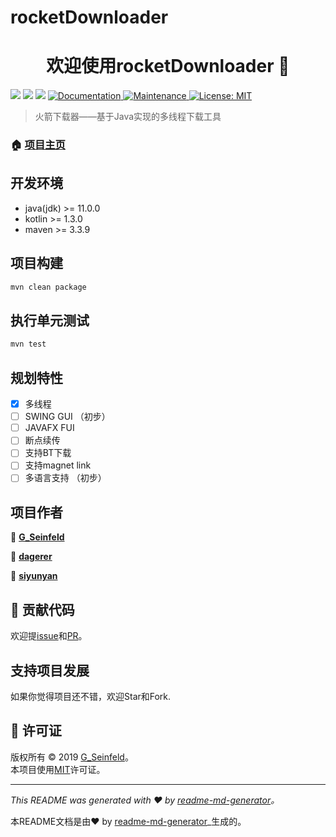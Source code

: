 # rocketDownloader



<h1 align="center">欢迎使用rocketDownloader 👋</h1>
<p>
  <img src="https://img.shields.io/badge/version-0.1.0-blue.svg?cacheSeconds=2592000" />
  <img src="https://img.shields.io/badge/java-%3E%3D11.0.0-blue.svg" />
  <img src="https://img.shields.io/badge/kotlin-%3E%3D1.3.0-blue.svg" />
  <a href="https://github.com/lhing17/rocketDownloader#readme">
    <img alt="Documentation" src="https://img.shields.io/badge/documentation-yes-brightgreen.svg" target="_blank" />
  </a>
  <a href="https://github.com/lhing17/rocketDownloader/graphs/commit-activity">
    <img alt="Maintenance" src="https://img.shields.io/badge/Maintained%3F-yes-green.svg" target="_blank" />
  </a>
  <a href="https://github.com/lhing17/rocketDownloader/blob/master/LICENSE">
    <img alt="License: MIT" src="https://img.shields.io/badge/License-MIT-yellow.svg" target="_blank" />
  </a>
</p>

> 火箭下载器——基于Java实现的多线程下载工具

### 🏠 [项目主页](https://github.com/lhing17/rocketDownloader)

## 开发环境

- java(jdk) &gt;= 11.0.0
- kotlin &gt;= 1.3.0
- maven &gt;= 3.3.9

## 项目构建

```sh
mvn clean package
```

## 执行单元测试

```sh
mvn test
```

## 规划特性
- [x] 多线程
- [ ] SWING GUI （初步）
- [ ] JAVAFX FUI
- [ ] 断点续传
- [ ] 支持BT下载
- [ ] 支持magnet link
- [ ] 多语言支持 （初步）

## 项目作者

👤 [**G_Seinfeld**](https://github.com/lhing17)

👤 [**dagerer**](https://github.com/dagerer)

👤 [**siyunyan**](https://github.com/siyunyan)
 

## 🤝 贡献代码

欢迎提[issue](https://github.com/lhing17/rocketDownloader/issues)和[PR](https://github.com/lhing17/rocketDownloader/pulls)。

## 支持项目发展

如果你觉得项目还不错，欢迎Star和Fork.

## 📝 许可证

版权所有 © 2019 [G_Seinfeld](https://github.com/lhing17)。<br />
本项目使用[MIT](https://github.com/lhing17/rocketDownloader/blob/master/LICENSE)许可证。

***
_This README was generated with ❤️ by [readme-md-generator](https://github.com/kefranabg/readme-md-generator)。_

本README文档是由❤️ by [readme-md-generator](https://github.com/kefranabg/readme-md-generator)_生成的。